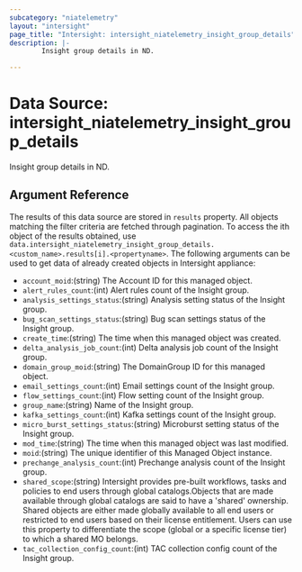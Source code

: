 ```yaml
---
subcategory: "niatelemetry"
layout: "intersight"
page_title: "Intersight: intersight_niatelemetry_insight_group_details"
description: |-
        Insight group details in ND.

---
```


# Data Source: intersight_niatelemetry_insight_group_details
Insight group details in ND.
## Argument Reference
The results of this data source are stored in `results` property.
All objects matching the filter criteria are fetched through pagination.
To access the ith object of the results obtained, use `data.intersight_niatelemetry_insight_group_details.<custom_name>.results[i].<propertyname>`.
The following arguments can be used to get data of already created objects in Intersight appliance:
* `account_moid`:(string) The Account ID for this managed object. 
* `alert_rules_count`:(int) Alert rules count of the Insight group. 
* `analysis_settings_status`:(string) Analysis setting status of the Insight group. 
* `bug_scan_settings_status`:(string) Bug scan settings status of the Insight group. 
* `create_time`:(string) The time when this managed object was created. 
* `delta_analysis_job_count`:(int) Delta analysis job count of the Insight group. 
* `domain_group_moid`:(string) The DomainGroup ID for this managed object. 
* `email_settings_count`:(int) Email settings count of the Insight group. 
* `flow_settings_count`:(int) Flow setting count of the Insight group. 
* `group_name`:(string) Name of the Insight group. 
* `kafka_settings_count`:(int) Kafka settings count of the Insight group. 
* `micro_burst_settings_status`:(string) Microburst setting status of the Insight group. 
* `mod_time`:(string) The time when this managed object was last modified. 
* `moid`:(string) The unique identifier of this Managed Object instance. 
* `prechange_analysis_count`:(int) Prechange analysis count of the Insight group. 
* `shared_scope`:(string) Intersight provides pre-built workflows, tasks and policies to end users through global catalogs.Objects that are made available through global catalogs are said to have a 'shared' ownership. Shared objects are either made globally available to all end users or restricted to end users based on their license entitlement. Users can use this property to differentiate the scope (global or a specific license tier) to which a shared MO belongs. 
* `tac_collection_config_count`:(int) TAC collection config count of the Insight group. 
 
